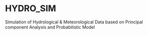 # HYDRO_SIM
Simulation of Hydrological &amp; Meteorological Data based on Principal component Analysis and Probabilistic Model 
